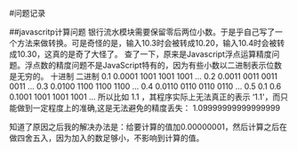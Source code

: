 #问题记录

##javascritp计算问题
    银行流水模块需要保留零后两位小数。于是乎自己写了一个方法来做转换。可是奇怪的是，输入10.3时会被转成10.20，输入10.4时会被转成10.30，这真的是奇了大怪了。
查了一下，原来是Javascript浮点运算精度问题。浮点数的精度问题不是JavaScript特有的，因为有些小数以二进制表示位数是无穷的。
十进制           二进制
0.1              0.0001 1001 1001 1001 ...
0.2              0.0011 0011 0011 0011 ...
0.3              0.0100 1100 1100 1100 ...
0.4              0.0110 0110 0110 0110 ...
0.5              0.1
0.6              0.1001 1001 1001 1001 ...
所以比如 1.1 ，其程序实际上无法真正的表示 ‘1.1'，而只能做到一定程度上的准确,这是无法避免的精度丢失：
1.09999999999999999

知道了原因之后我的解决办法是：给要计算的值加0.00000001，然后计算之后在做四舍五入，因为加入的数足够小，不影响到计算的值。